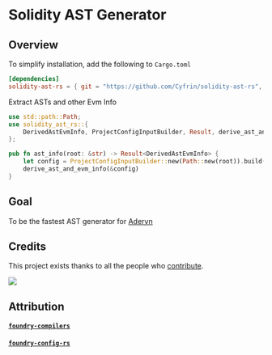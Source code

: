 # Solidity AST Generator

## Overview

To simplify installation, add the following to `Cargo.toml`

```toml
[dependencies]
solidity-ast-rs = { git = "https://github.com/Cyfrin/solidity-ast-rs", branch = "main", package = "solidity-ast" }

```

Extract ASTs and other Evm Info

```rust
use std::path::Path;
use solidity_ast_rs::{
    DerivedAstEvmInfo, ProjectConfigInputBuilder, Result, derive_ast_and_evm_info,
};

pub fn ast_info(root: &str) -> Result<DerivedAstEvmInfo> {
    let config = ProjectConfigInputBuilder::new(Path::new(root)).build()?;
    derive_ast_and_evm_info(&config)
}
```

## Goal

To be the fastest AST generator for [Aderyn](https://github.com/cyfrin/aderyn)

## Credits

This project exists thanks to all the people who [contribute](/CONTRIBUTING.md).<br>

<a href="https://github.com/cyfrin/foundry-compilers-aletheia/graphs/contributors">
  <img src="https://contrib.rocks/image?repo=cyfrin/foundry-compilers-aletheia" />
</a>

## Attribution

#### [`foundry-compilers`](https://github.com/foundry-rs/compilers) 
#### [`foundry-config-rs`](https://github.com/foundry-rs/foundry) 

